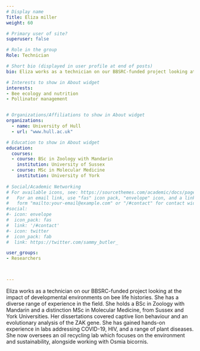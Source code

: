 ```yaml
---
# Display name
Title: Eliza miller
weight: 60

# Primary user of site?
superuser: false

# Role in the group
Role: Technician

# Short bio (displayed in user profile at end of posts)
bio: Eliza works as a technician on our BBSRC-funded project looking at the impact of developmental environments on bee life histories.

# Interests to show in About widget
interests:
- Bee ecology and nutrition
- Pollinator management


# Organizations/Affiliations to show in About widget
organizations:
  - name: University of Hull
  - url: "www.hull.ac.uk"

# Education to show in About widget
education:
  courses: 
  - course: BSc in Zoology with Mandarin
    institution: University of Sussex
  - course: MSc in Molecular Medicine
    institution: University of York  
 
# Social/Academic Networking
# For available icons, see: https://sourcethemes.com/academic/docs/page-builder/#icons
#   For an email link, use "fas" icon pack, "envelope" icon, and a link in the
#   form "mailto:your-email@example.com" or "/#contact" for contact widget.
#social:
#- icon: envelope
#  icon_pack: fas
#  link: '/#contact'
#- icon: twitter
#  icon_pack: fab
#  link: https://twitter.com/sammy_butler_

user_groups:
- Researchers



---
```

Eliza works as a technician on our BBSRC-funded project looking at the impact of developmental environments on bee life histories. She has a diverse range of experience in the field. She holds a BSc in Zoology with Mandarin and a distinction MSc in Molecular Medicine, from Sussex and York Universities. Her dissertations covered captive lion behaviour and an evolutionary analysis of the ZAK gene. She has gained hands-on experience in labs addressing COVID-19, HIV, and a range of plant diseases. She now oversees an oil recycling lab which focuses on the environment and sustainability, alongside working with Osmia bicornis.
 